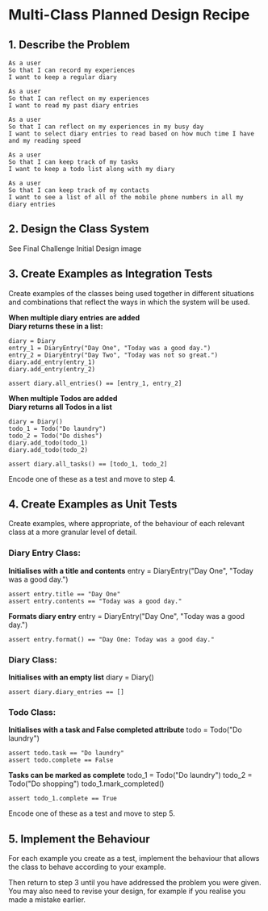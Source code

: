# Multi-Class Planned Design Recipe
 
## 1. Describe the Problem
 
    As a user
    So that I can record my experiences
    I want to keep a regular diary

    As a user
    So that I can reflect on my experiences
    I want to read my past diary entries

    As a user
    So that I can reflect on my experiences in my busy day
    I want to select diary entries to read based on how much time I have and my reading speed

    As a user
    So that I can keep track of my tasks
    I want to keep a todo list along with my diary

    As a user
    So that I can keep track of my contacts
    I want to see a list of all of the mobile phone numbers in all my diary entries

## 2. Design the Class System

See Final Challenge Initial Design image

## 3. Create Examples as Integration Tests

Create examples of the classes being used together in different situations
and combinations that reflect the ways in which the system will be used.

**When multiple diary entries are added  
Diary returns these in a list:**  

    diary = Diary
    entry_1 = DiaryEntry("Day One", "Today was a good day.")
    entry_2 = DiaryEntry("Day Two", "Today was not so great.")
    diary.add_entry(entry_1)
    diary.add_entry(entry_2)

    assert diary.all_entries() == [entry_1, entry_2]

**When multiple Todos are added  
Diary returns all Todos in a list**

    diary = Diary()
    todo_1 = Todo("Do laundry")
    todo_2 = Todo("Do dishes")
    diary.add_todo(todo_1)
    diary.add_todo(todo_2)

    assert diary.all_tasks() == [todo_1, todo_2]

Encode one of these as a test and move to step 4.

## 4. Create Examples as Unit Tests

Create examples, where appropriate, of the behaviour of each relevant class at
a more granular level of detail.

### Diary Entry Class:

**Initialises with a title and contents**
    entry = DiaryEntry("Day One", "Today was a good day.")

    assert entry.title == "Day One"
    assert entry.contents == "Today was a good day."

**Formats diary entry**
    entry = DiaryEntry("Day One", "Today was a good day.")

    assert entry.format() == "Day One: Today was a good day."

### Diary Class:

**Initialises with an empty list**
    diary = Diary()

    assert diary.diary_entries == []

### Todo Class:

**Initialises with a task and False completed attribute**
    todo = Todo("Do laundry")

    assert todo.task == "Do laundry"
    assert todo.complete == False

**Tasks can be marked as complete**
    todo_1 = Todo("Do laundry")
    todo_2 = Todo("Do shopping")
    todo_1.mark_completed()

    assert todo_1.complete == True

Encode one of these as a test and move to step 5.

## 5. Implement the Behaviour

For each example you create as a test, implement the behaviour that allows the
class to behave according to your example.

Then return to step 3 until you have addressed the problem you were given. You
may also need to revise your design, for example if you realise you made a
mistake earlier.
